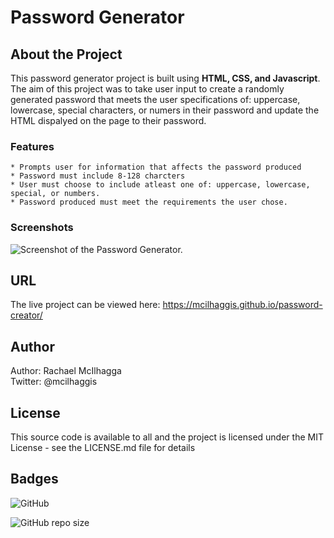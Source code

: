 # Password Generator

## About the Project
This password generator project is built using **HTML, CSS, and Javascript**. The aim of this project was to take user input to create a randomly generated password that meets the user specifications of: uppercase, lowercase, special characters, or numers in their password and update the HTML dispalyed on the page to their password.

### Features
    * Prompts user for information that affects the password produced
    * Password must include 8-128 charcters
    * User must choose to include atleast one of: uppercase, lowercase, special, or numbers.
    * Password produced must meet the requirements the user chose.


### Screenshots
![Screenshot of the Password Generator.](sceenshot.png "Screenshot of the Password Generator.")

## URL
The live project can be viewed here: https://mcilhaggis.github.io/password-creator/


## Author
Author: Rachael McIlhagga  
Twitter: @mcilhaggis

## License
This source code is available to all and the project is licensed under the MIT License - see the LICENSE.md file for details

## Badges

![GitHub](https://img.shields.io/github/license/mcilhaggis/responsive-portfolio)

![GitHub repo size](https://img.shields.io/github/repo-size/mcilhaggis/responsive-portfolio)


